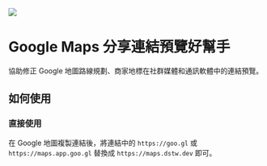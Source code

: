 ![](https://github.com/yc97463/GMapsFix/blob/main/public/og.jpg?raw=true)

# Google Maps 分享連結預覽好幫手

協助修正 Google 地圖路線規劃、商家地標在社群媒體和通訊軟體中的連結預覽。

## 如何使用

### 直接使用

在 Google 地圖複製連結後，將連結中的 `https://goo.gl` 或 `https://maps.app.goo.gl` 替換成 `https://maps.dstw.dev` 即可。
